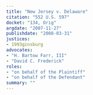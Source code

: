 ```yaml
---
title: "New Jersey v. Delaware"
citation: "552 U.S. 597"
docket: "134, Orig"
argdate: "2007-11-27"
publishdate: "2008-03-31"
justices:
- 1993ginsburg
advocates:
- "H. Bartow Farr, III"
- "David C. Frederick"
roles:
- "on behalf of the Plaintiff"
- "on behalf of the Defendant"
summary: ""
---
```


